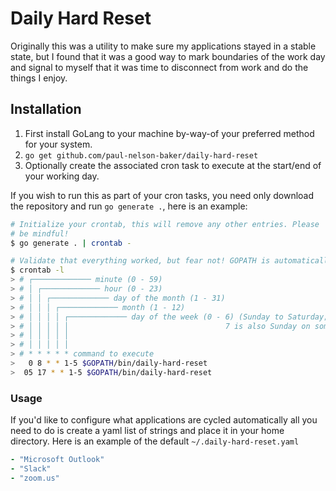 # Daily Hard Reset

Originally this was a utility to make sure my applications stayed in a
stable state, but I found that it was a good way to mark boundaries of the
work day and signal to myself that it was time to disconnect from work and
do the things I enjoy.

## Installation

1. First install GoLang to your machine by-way-of your preferred method for
your system.
1. `go get github.com/paul-nelson-baker/daily-hard-reset`
1. Optionally create the associated cron task to execute at the start/end
    of your working day.


If you wish to run this as part of your cron tasks, you need only download
the repository and run `go generate .`, here is an example:

```bash
# Initialize your crontab, this will remove any other entries. Please
# be mindful!
$ go generate . | crontab -

# Validate that everything worked, but fear not! GOPATH is automatically templated in for you!
$ crontab -l
> # ┌───────────── minute (0 - 59)
> # │ ┌───────────── hour (0 - 23)
> # │ │ ┌───────────── day of the month (1 - 31)
> # │ │ │ ┌───────────── month (1 - 12)
> # │ │ │ │ ┌───────────── day of the week (0 - 6) (Sunday to Saturday;
> # │ │ │ │ │                                   7 is also Sunday on some systems)
> # │ │ │ │ │
> # │ │ │ │ │
> # * * * * * command to execute
>   0 8 * * 1-5 $GOPATH/bin/daily-hard-reset
>  05 17 * * 1-5 $GOPATH/bin/daily-hard-reset
```

### Usage

If you'd like to configure what applications are cycled automatically
all you need to do is create a yaml list of strings and place it in your
home directory. Here is an example of the default `~/.daily-hard-reset.yaml`

```yaml
- "Microsoft Outlook"
- "Slack"
- "zoom.us"
```